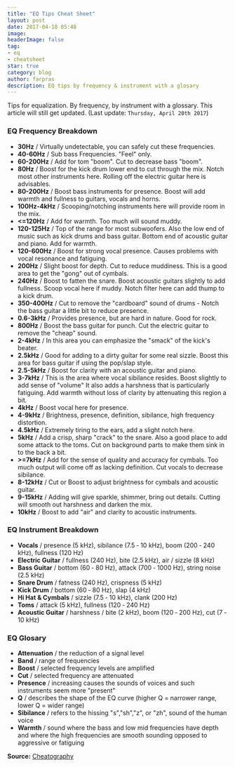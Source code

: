 ```yaml
---
title: "EQ Tips Cheat Sheet"
layout: post
date: 2017-04-18 05:48
image: 
headerImage: false
tag:
- eq
- cheatsheet
star: true
category: blog
author: farpras
description: EQ tips by frequency & instrument with a glosary
---
```


Tips for equalization. By frequency, by instrument with a glossary.
This article will still get updated. (Last update: `Thursday, April 20th 2017`)

### EQ Frequency Breakdown

- **30Hz** / Virtually undetectable, you can safely cut these frequencies.
- **40-60Hz** / Sub bass Freque­ncies. "Feel" only.
- **60-200Hz** / Add for tom "boom". Cut to decrease bass "boom".
- **80Hz** / Boost for the kick drum lower end to cut through the mix. Notch most other instruments here. Rolling off the electric guitar here is advisables.
- **80-200Hz** / Boost bass instruments for presence. Boost will add warmth and fullness to guitars, vocals and horns.
- **100Hz-4kHz** / Scooping/notching instruments here will provide room in the mix.
- **<=120Hz** / Add for warmth. Too much will sound muddy.
- **120-125Hz** / Top of the range for most subwoofers. Also the low end of music such as kick drums and bass guitar. Bottom end of acoustic guitar and piano. Add for warmth.
- **120-600Hz** / Boost for strong vocal presence. Causes problems with vocal resonance and fatiguing.
- **200Hz** / Slight boost for depth. Cut to reduce muddiness. This is a good area to get the "gong" out of cymbals.
- **240Hz** / Boost to fatten the snare. Boost acoustic guitars slightly to add fullness. Scoop vocal here if muddy. Notch filter here can add thump to a kick drum.
- **350-400Hz** / Cut to remove the "cardboard" sound of drums - Notch the bass guitar a little bit to reduce presence.
- **0.6-3kHz** / Provides presence, but are hard in nature. Good for rock.
- **800Hz** / Boost the bass guitar for punch. Cut the electric guitar to remove the "cheap" sound.
- **2-4kHz** / In this area you can emphasize the "smack" of the kick's beater.
- **2.5kHz** / Good for adding to a dirty guitar for some real sizzle. Boost this area for bass guitar if using the pop/slap style.
- **2.5-5kHz** / Boost for clarity with an acoustic guitar and piano.
- **3-7kHz** / This is the area where vocal sibilance resides. Boost slightly to add sense of "volume" It also adds a harshness that is partic­ularly fatiguing. Add warmth without loss of clarity by attenu­ating this region a bit.
- **4kHz** / Boost vocal here for presence.
- **4-9kHz** / Bright­ness, presence, defini­tion, sibilance, high frequency distortion.
- **4.5kHz** / Extremely tiring to the ears, add a slight notch here.
- **5kHz** / Add a crisp, sharp "­cra­ck" to the snare. Also a good place to add some attack to the toms. Cut on background parts to make them sink in to the back a bit.
- **>=7kHz** / Add for the sense of quality and accuracy for cymbals. Too much output will come off as lacking defini­tion. Cut vocals to decrease sibilance.
- **8-12kHz** / Cut or Boost to adjust brightness for cymbals and acoustic guitar.
- **9-15kHz** / Adding will give sparkle, shimmer, bring out details. Cutting will smooth out harshness and darken the mix.
- **10kHz** / Boost to add "­air­" and clarity to acoustic instru­ments.

### EQ Instrument Breakdown

- **Vocals** / presence (5 kHz), sibilance (7.5 ‐ 10 kHz), boom (200 ‐ 240 kHz), fullness (120 Hz)
- **Electric Guitar** / fullness (240 Hz), bite (2.5 kHz), air / sizzle (8 kHz)
- **Bass Guitar** / bottom (60 ‐ 80 Hz), attack (700 ‐ 1000 Hz), string noise (2.5 kHz)
- **Snare Drum** / fatness (240 Hz), crispness (5 kHz)
- **Kick Drum** / bottom (60 ‐ 80 Hz), slap (4 kHz)
- **Hi Hat & Cymbals** / sizzle (7.5 ‐ 10 kHz), clank (200 Hz)
- **Toms** / attack (5 kHz), fullness (120 ‐ 240 Hz)
- **Acoustic Guitar** / harshness / bite (2 kHz), boom (120 ‐ 200 Hz), cut (7 ‐ 10 kHz)

### EQ Glosary

- **Attenuation** / the reduction of a signal level
- **Band** / range of frequencies
- **Boost** / selected frequency levels are amplified
- **Cut** / selected frequency are attenuated
- **Presence** / increasing causes the sounds of voices and such instruments seem more "present"
- **Q** / describes the shape of the EQ curve (higher Q = narrower range, lower Q = wider range)
- **Sibilance** / refers to the hissing "s","sh","z", or "zh", sound of the human voice
- **Warmth** / sound where the bass and low mid frequencies have depth and where the high frequencies are smooth sounding opposed to aggressive or fatiguing

**Source:** <a href="https://www.cheatography.com/fredv/cheat-sheets/eq-tips/">Cheatography</a>
